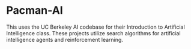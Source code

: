 # Pacman-AI
This uses the UC Berkeley AI codebase for their Introduction to Artificial Intelligence class. These projects utilize search algorithms for artificial intelligence agents and reinforcement learning.
